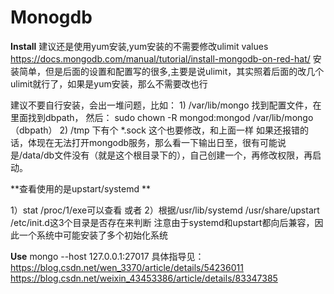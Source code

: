 # Monogdb
**Install**
建议还是使用yum安装,yum安装的不需要修改ulimit values
https://docs.mongodb.com/manual/tutorial/install-mongodb-on-red-hat/
安装简单，但是后面的设置和配置写的很多,主要是说ulimit，其实照着后面的改几个ulimit就行了，如果是yum安装，那么不需要改也行

建议不要自行安装，会出一堆问题，比如：
1)
/var/lib/mongo 找到配置文件，在里面找到dbpath，
然后：
sudo chown -R mongod:mongod /var/lib/mongo（dbpath）
2) /tmp 下有个 *.sock  这个也要修改，和上面一样
如果还报错的话，体现在无法打开mongodb服务，那么看一下输出日至，很有可能说 是/data/db文件没有（就是这个根目录下的），自己创建一个，再修改权限，再启动。


**查看使用的是upstart/systemd **

1）stat /proc/1/exe可以查看
或者
2）根据/usr/lib/systemd /usr/share/upstart /etc/init.d这3个目录是否存在来判断
注意由于systemd和upstart都向后兼容，因此一个系统中可能安装了多个初始化系统


**Use**
mongo --host 127.0.0.1:27017
具体指导见：https://blog.csdn.net/wen_3370/article/details/54236011
https://blog.csdn.net/weixin_43453386/article/details/83347385
